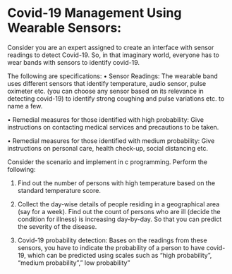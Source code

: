 # Covid-19 Management Using Wearable Sensors:
Consider you are an expert assigned to create an interface with sensor readings to 
detect Covid-19. So, in that imaginary world, everyone has to wear bands with 
sensors to identify covid-19.

The following are specifications:
  • Sensor Readings: The wearable band uses different sensors that identify 
  temperature, audio sensor, pulse oximeter etc. (you can choose any sensor 
  based on its relevance in detecting covid-19) to identify strong coughing and 
  pulse variations etc. to name a few. 
  
  • Remedial measures for those identified with high probability: Give 
  instructions on contacting medical services and precautions to be taken.
  
  • Remedial measures for those identified with medium probability: Give 
  instructions on personal care, health check-up, social distancing etc.
  
Consider the scenario and implement in c programming. Perform the following:
  1. Find out the number of persons with high temperature based on the standard 
  temperature score.
  
  2. Collect the day-wise details of people residing in a geographical area (say for a 
  week). Find out the count of persons who are ill (decide the condition for 
  illness) is increasing day-by-day. So that you can predict the severity of the 
  disease.
  
  3. Covid-19 probability detection: Bases on the readings from these sensors, you 
  have to indicate the probability of a person to have covid-19, which can be 
  predicted using scales such as “high probability”, “medium probability”,” low 
  probability”
